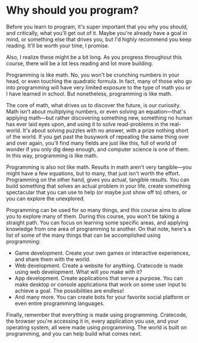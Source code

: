# Why should you program?

Before you learn to program, it's super important that you why you should, and critically, what you'll get out of it. Maybe you're already have a goal in mind, or something else that drives you, but I'd highly recommend you keep reading. It'll be worth your time, I promise.

Also, I realize these might be a bit long. As you progress throughout this course, there will be a lot less reading and lot more building.

Programming is like math. No, you won't be crunching numbers in your head, or even touching the quadratic formula. In fact, many of those who go into programming will have very limited exposure to the type of math you or I have learned in school. But nonetheless, programming is like math.

The core of math, what drives us to discover the future, is our curiosity. Math isn't about multiplying numbers, or even solving an equation—that's applying math—but rather discovering something new, something no human has ever laid eyes upon, and using it to solve read-problems in the real-world. It's about solving puzzles with no answer, with a prize nothing short of the world. If you get past the busywork of repeating the same thing over and over again, you'll find many fields are just like this, full of world of wonder if you only dig deep enough, and computer science is one of them. In this way, programming is like math.

Programming is also not like math. Results in math aren't very tangible—you might have a few equations, but to many, that just isn't worth the effort. Programming on the other hand, gives you actual, tangible results. You can build something that solves an actual problem in your life, create something spectacular that you can use to help (or maybe just show off to) others, or you can explore the unexplored.

Programming can be used for so many things, and this course aims to allow you to explore many of them. During this course, you won't be taking a straight path. You can focus on learning some specific areas, and applying knowledge from one area of programming to another. On that note, here's a list of some of the many things that can be accomplished using programming:

-   Game development. Create your own games or interactive experiences, and share them with the world.
-   Web development. Create a website for anything. Cratecode is made using web development. What will you make with it?
-   App development. Create applications that serve a purpose. You can make desktop or console applications that work on some user input to achieve a goal. The possibilities are endless!
-   And many more. You can create bots for your favorite social platform or even entire programming languages.

Finally, remember that everything is made using programming. Cratecode, the browser you're accessing it in, every application you use, and your operating system, all were made using programming. The world is built on programming, and you can help build what comes next.
